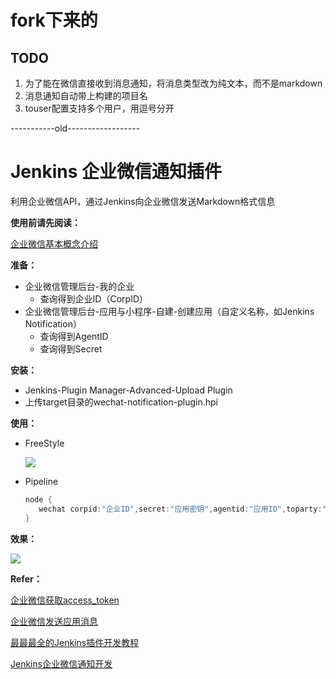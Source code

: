 # fork下来的
## TODO
1. 为了能在微信直接收到消息通知，将消息类型改为纯文本，而不是markdown
2. 消息通知自动带上构建的项目名
3. touser配置支持多个用户，用逗号分开

-----------old------------------

# Jenkins 企业微信通知插件

利用企业微信API，通过Jenkins向企业微信发送Markdown格式信息

**使用前请先阅读：**

[企业微信基本概念介绍](https://work.weixin.qq.com/api/doc#90000/90135/90665)

**准备：**

- 企业微信管理后台-我的企业
  - 查询得到企业ID（CorpID）
- 企业微信管理后台-应用与小程序-自建-创建应用（自定义名称，如Jenkins Notification）
  - 查询得到AgentID
  - 查询得到Secret

**安装：**

- Jenkins-Plugin Manager-Advanced-Upload Plugin
- 上传target目录的wechat-notification-plugin.hpi

**使用：**

- FreeStyle

  ![](../master/static/guide01.png)

- Pipeline

  ```groovy
  node {
     wechat corpid:"企业ID",secret:"应用密钥",agentid:"应用ID",toparty:"部门ID，需在后台查询，如583",markdown:"消息内容"
  }
  ```

**效果：**

![](../master/static/guide02.png)



**Refer：**

[企业微信获取access_token](https://work.weixin.qq.com/api/doc#90000/90135/91039)

[企业微信发送应用消息](https://work.weixin.qq.com/api/doc#90000/90135/90236/markdown%E6%B6%88%E6%81%AF)

[最最最全的Jenkins插件开发教程](https://blog.csdn.net/weixin_38652136/article/details/81116455)

[Jenkins企业微信通知开发](https://blog.csdn.net/weixin_42149254/article/details/85164277)




